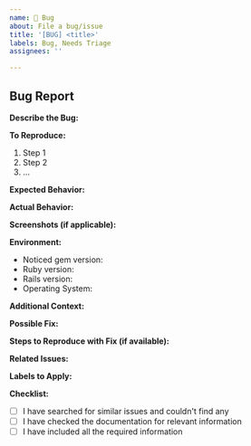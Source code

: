 ```yaml
---
name: 🐞 Bug
about: File a bug/issue
title: '[BUG] <title>'
labels: Bug, Needs Triage
assignees: ''

---
```


## Bug Report

**Describe the Bug:**
<!-- A clear and concise description of the bug -->

**To Reproduce:**
<!-- Steps to reproduce the behavior -->

1. Step 1
2. Step 2
3. ...

**Expected Behavior:**
<!-- A clear and concise description of what you expected to happen -->

**Actual Behavior:**
<!-- A clear and concise description of what actually happened -->

**Screenshots (if applicable):**
<!-- If applicable, add screenshots to help explain your problem -->

**Environment:**
- Noticed gem version: <!-- Specify the version of the Noticed gem where the bug occurred -->
- Ruby version: <!-- Specify the version of Ruby you are using -->
- Rails version: <!-- Specify the version of Rails you are using -->
- Operating System: <!-- Specify your operating system -->

**Additional Context:**
<!-- Add any other context about the problem here -->

**Possible Fix:**
<!-- If you have suggestions on how to fix the bug, you can provide them here -->

**Steps to Reproduce with Fix (if available):**
<!-- If you have a fix, outline the steps to reproduce the bug using your fix -->

**Related Issues:**
<!-- If applicable, reference any related GitHub issues or pull requests -->

**Labels to Apply:**
<!-- Suggest labels that should be applied to this issue -->

**Checklist:**
<!-- Make sure all of these items are completed before submitting the issue -->

- [ ] I have searched for similar issues and couldn't find any
- [ ] I have checked the documentation for relevant information
- [ ] I have included all the required information